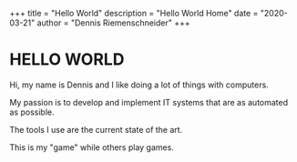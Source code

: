 +++
title = "Hello World"
description = "Hello World Home"
date = "2020-03-21"
author = "Dennis Riemenschneider"
+++

# HELLO WORLD

Hi, my name is Dennis and I like doing a lot of things with computers.

My passion is to develop and implement IT systems that are as automated as possible.

The tools I use are the current state of the art.

This is my "game" while others play games.
